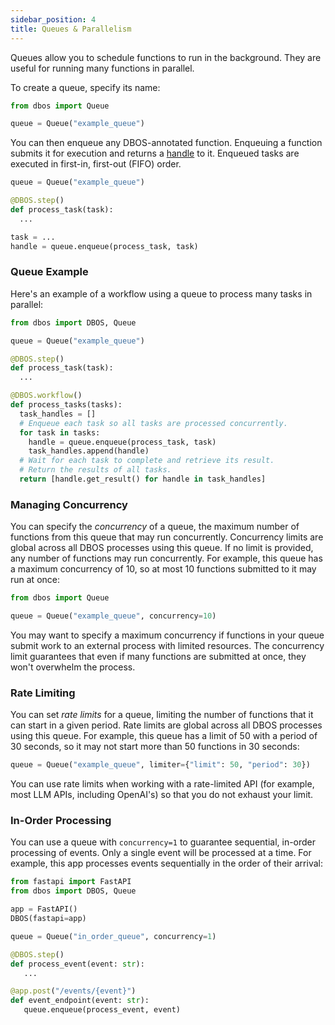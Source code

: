 ```yaml
---
sidebar_position: 4
title: Queues & Parallelism
---
```


Queues allow you to schedule functions to run in the background.
They are useful for running many functions in parallel.

To create a queue, specify its name:

```python
from dbos import Queue

queue = Queue("example_queue")
```

You can then enqueue any DBOS-annotated function.
Enqueuing a function submits it for execution and returns a [handle](../reference/workflow_handles.md) to it.
Enqueued tasks are executed in first-in, first-out (FIFO) order.

```python
queue = Queue("example_queue")

@DBOS.step()
def process_task(task):
  ...

task = ...
handle = queue.enqueue(process_task, task)
```

### Queue Example

Here's an example of a workflow using a queue to process many tasks in parallel:

```python
from dbos import DBOS, Queue

queue = Queue("example_queue")

@DBOS.step()
def process_task(task):
  ...

@DBOS.workflow()
def process_tasks(tasks):
  task_handles = []
  # Enqueue each task so all tasks are processed concurrently.
  for task in tasks:
    handle = queue.enqueue(process_task, task)
    task_handles.append(handle)
  # Wait for each task to complete and retrieve its result.
  # Return the results of all tasks.
  return [handle.get_result() for handle in task_handles]
```

### Managing Concurrency

You can specify the _concurrency_ of a queue, the maximum number of functions from this queue that may run concurrently.
Concurrency limits are global across all DBOS processes using this queue.
If no limit is provided, any number of functions may run concurrently.
For example, this queue has a maximum concurrency of 10, so at most 10 functions submitted to it may run at once:

```python
from dbos import Queue

queue = Queue("example_queue", concurrency=10)
```

You may want to specify a maximum concurrency if functions in your queue submit work to an external process with limited resources.
The concurrency limit guarantees that even if many functions are submitted at once, they won't overwhelm the process.

### Rate Limiting

You can set _rate limits_ for a queue, limiting the number of functions that it can start in a given period.
Rate limits are global across all DBOS processes using this queue.
For example, this queue has a limit of 50 with a period of 30 seconds, so it may not start more than 50 functions in 30 seconds:

```python
queue = Queue("example_queue", limiter={"limit": 50, "period": 30})
```

You can use rate limits when working with a rate-limited API (for example, most LLM APIs, including OpenAI's) so that you do not exhaust your limit.

### In-Order Processing

 You can use a queue with `concurrency=1` to guarantee sequential, in-order processing of events.
 Only a single event will be processed at a time.
 For example, this app processes events sequentially in the order of their arrival:

 ```python
from fastapi import FastAPI
from dbos import DBOS, Queue

app = FastAPI()
DBOS(fastapi=app)

queue = Queue("in_order_queue", concurrency=1)

@DBOS.step()
def process_event(event: str):
    ...

@app.post("/events/{event}")
def event_endpoint(event: str):
    queue.enqueue(process_event, event)
 ```